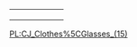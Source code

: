|     |     |     |     |     |     |
|-----|-----|-----|-----|-----|-----|
|     |     |     |     |     |     |
|     |     |     |     |     |     |
|     |     |     |     |     |

[PL:CJ\_Clothes%5CGlasses\_(15)](/docs/PL:CJ_Clothes%5CGlasses_(15).md "wikilink")
